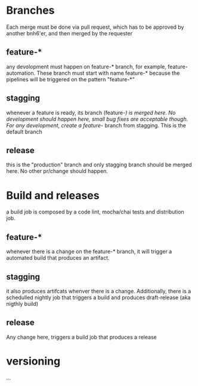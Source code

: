 # Branches

Each merge must be done via pull request, which has to be approved by another bnh6'er, and then merged by the requester

## feature-*
any devolopment must happen on feature-* branch, for example, feature-automation. These branch must start with name feature-* because the pipelines will be triggered on the pattern "feature-*"
## stagging
whenever a feature is ready, its branch (feature-*) is merged here.
No development should happen here, small bug fixes are acceptable though. For any development, create a feature-* branch from stagging.
This is the default branch
## release
this is the "production" branch and only stagging branch should be merged here. No other pr/change should happen. 

# Build and releases
a build job is composed by a code lint, mocha/chai tests and distribution job.

## feature-*
whenever there is a change on the feature-* branch, it will trigger a automated build that produces an artifact.
## stagging
it also produces artifcats whenver there is a change. Additionally, there is a schedulled nightly job that triggers a build and produces draft-release (aka nigthly build)
##  release
Any change here, triggers a build job that produces a release

# versioning
...


